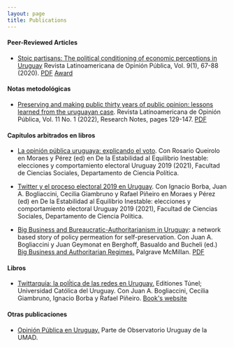```yaml
---
layout: page
title: Publications
---
```


#### Peer-Reviewed Articles

- [Stoic partisans: The political conditioning of economic perceptions in Uruguay](https://martinopertti.github.io/blog/stoic-partisans/) Revista Latinoamericana de Opinión Pública, Vol. 9(1), 67-88 (2020). [PDF](https://dialnet.unirioja.es/servlet/articulo?codigo=7431772) [Award](https://aucip.org.uy/premios-carlos-real-de-azua/)

#### Notas metodológicas

- [Preserving and making public thirty years of public opinion: lessons learned from the uruguayan case](https://martinopertti.github.io/blog/preserving/). Revista Latinoamericana de Opinión Pública, Vol. 11 No. 1 (2022), Research Notes, pages 129-147. [PDF](https://dialnet.unirioja.es/servlet/articulo?codigo=7431772)

#### Capítulos arbitrados en libros

+ [La opinión pública uruguaya: explicando el voto](https://martinopertti.github.io/blog/op-uruguay/). Con Rosario Queirolo en Moraes y Pérez (ed) en De la Estabilidad al Equilibrio Inestable: elecciones y comportamiento electoral Uruguay 2019 (2021), Facultad de Ciencias Sociales, Departamento de Ciencia Política.

+ [Twitter y el proceso electoral 2019 en Uruguay](https://martinopertti.github.io/blog/twitter-icp/). Con Ignacio Borba, Juan A. Bogliaccini, Cecilia Giambruno y Rafael Piñeiro en Moraes y Pérez (ed) en De la Estabilidad al Equilibrio Inestable: elecciones y comportamiento electoral Uruguay 2019 (2021), Facultad de Ciencias Sociales, Departamento de Ciencia Política.

+ [Big Business and Bureaucratic-Authoritarianism in Uruguay](https://martinopertti.github.io/blog/big-business/): a network based story of policy permeation for self-preservation. Con Juan A. Bogliaccini y Juan Geymonat en Berghoff, Basualdo and Bucheli (ed.) [Big Business and Authoritarian Regimes.](https://www.springer.com/de/book/9783030439248) Palgrave McMillan. [PDF](https://www.springer.com/de/book/9783030439248)

#### Libros

+ [Twittarquía: la polí́tica de las redes en Uruguay.](https://martinopertti.github.io/blog/twittarquia/) Editiones Túnel; Universidad Católica del Uruguay. Con Juan A. Bogliaccini, Cecilia Giambruno, Ignacio Borba y Rafael Piñeiro. [Book's website](https://twittarquia.weebly.com/)

#### Otras publicaciones

+ [Opinión Pública en Uruguay.](https://umad-fcs.github.io/Piso-I-OP/) Parte de Observatorio Uruguay de la UMAD.
